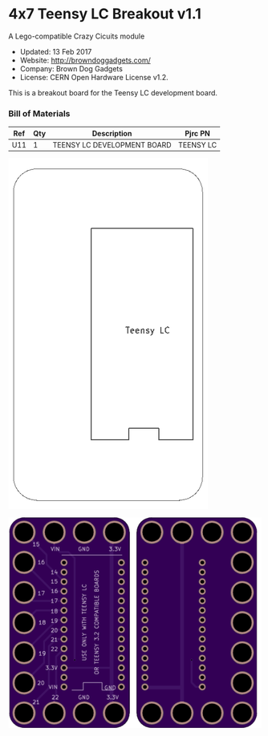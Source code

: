 <!--- start title --->
# 4x7 Teensy LC Breakout v1.1
A Lego-compatible Crazy Cicuits module

- Updated: 13 Feb 2017
- Website: http://browndoggadgets.com/
- Company: Brown Dog Gadgets
- License: CERN Open Hardware License v1.2.

<!--- end title --->

This is a breakout board for the Teensy LC development board. 

<!--- bom start --->
### Bill of Materials

|Ref|Qty|Description|Pjrc PN|
|---|---|-----------|------|
|U11|1|TEENSY LC DEVELOPMENT BOARD|TEENSY LC|


<!--- bom end --->
![Assembly Diagram](assembly.png)

![Gerber Preview](preview.png)

